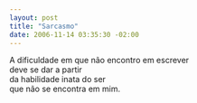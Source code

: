 ```yaml
--- 
layout: post
title: "Sarcasmo"
date: 2006-11-14 03:35:30 -02:00
---
```


A dificuldade em que não encontro em escrever  
deve se dar a partir  
da habilidade inata do ser  
que não se encontra em mim.  
